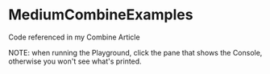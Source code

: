 # MediumCombineExamples
Code referenced in my Combine Article

NOTE: when running the Playground, click the pane that shows the Console, otherwise you won't see what's printed.